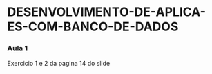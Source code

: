 # DESENVOLVIMENTO-DE-APLICA-ES-COM-BANCO-DE-DADOS

### Aula 1
Exercicio 1 e 2 da pagina 14 do slide
